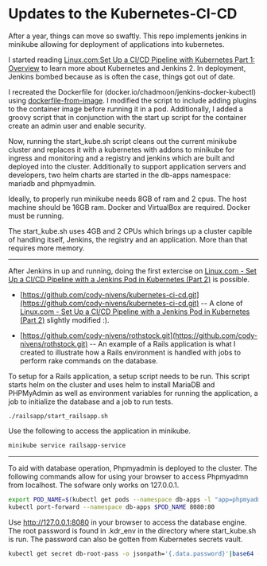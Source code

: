 # Updates to the Kubernetes-CI-CD

After a year, things can move so swaftly.  This repo implements jenkins in minikube allowing for deployment of applications into kubernetes.

I started reading [Linux.com:Set Up a CI/CD Pipeline with Kubernetes Part 1: Overview](https://www.linux.com/blog/learn/chapter/Intro-to-Kubernetes/2017/5/set-cicd-pipeline-kubernetes-part-1-overview) to learn more about Kubernetes and Jenkins 2.  In deployment, Jenkins bombed because as is often the case, things got out of date.

I recreated the Dockerfile for (docker.io/chadmoon/jenkins-docker-kubectl) using [dockerfile-from-image](https://stackoverflow.com/questions/19104847/how-to-generate-a-dockerfile-from-an-image?utm_medium=organic&utm_source=google_rich_qa&utm_campaign=google_rich_qa).  I modified the script to include adding plugins to the container image before running it in a pod.  Additionally, I added a groovy script that in conjunction with the start up script for the container create an admin user and enable security.

Now, running the start_kube.sh script cleans out the current minikube cluster and replaces it with a kubernetes with addons to minikube for ingress and monitoring and a registry and jenkins which are built and deployed into the cluster.
Additionally to support application servers and developers, two helm charts are started in the db-apps namespace:  mariadb and phpmyadmin.

Ideally, to properly run minikube needs 8GB of ram and 2 cpus.  The host machine should be 16GB ram.  Docker and VirtualBox are required.  Docker must be running.

The start_kube.sh uses 4GB and 2 CPUs which brings up a cluster capible of handling itself, Jenkins, the registry and an application.  More than that requires more memory.

---
After Jenkins in up and running, doing the first extercise on [Linux.com - Set Up a CI/CD Pipeline with a Jenkins Pod in Kubernetes (Part 2)](https://www.linux.com/blog/learn/chapter/Intro-to-Kubernetes/2017/6/set-cicd-pipeline-jenkins-pod-kubernetes-part-2) is possible.  

* [https://github.com/cody-nivens/kubernetes-ci-cd.git](https://github.com/cody-nivens/kubernetes-ci-cd.git) -- A clone of [Linux.com - Set Up a CI/CD Pipeline with a Jenkins Pod in Kubernetes (Part 2)](https://www.linux.com/blog/learn/chapter/Intro-to-Kubernetes/2017/6/set-cicd-pipeline-jenkins-pod-kubernetes-part-2) slightly modified :).

* [https://github.com/cody-nivens/rothstock.git](https://github.com/cody-nivens/rothstock.git) -- An example of a Rails application is what I created to illustrate how a Rails environment is handled with jobs to perform rake commands on the database.

To setup for a Rails application, a setup script needs to be run.  This script starts helm on the cluster and uses helm to install MariaDB and PHPMyAdmin as well as environment variables for running the application, a job to initialize the database and a job to run tests. 
```
./railsapp/start_railsapp.sh
```
Use the following to access the application in minikube.
```bash
minikube service railsapp-service
```

---
To aid with database operation, Phpmyadmin is deployed to the cluster.  The following commands allow for using your browser to access Phpmyadmn from localhost.  The sofware only works on 127.0.0.1.
```bash
export POD_NAME=$(kubectl get pods --namespace db-apps -l "app=phpmyadmin,release=phpmyadmin" -o jsonpath="{.items[0].metadata.name}")
kubectl port-forward --namespace db-apps $POD_NAME 8080:80
```
Use  http://127.0.0.1:8080 in your browser to access the database engine.  The root password is found in .kdr_env in the directory where start_kube.sh is run.
The password can also be gotten from Kubernetes secrets vault.
```bash
kubectl get secret db-root-pass -o jsonpath='{.data.password}'|base64 --decode
```
